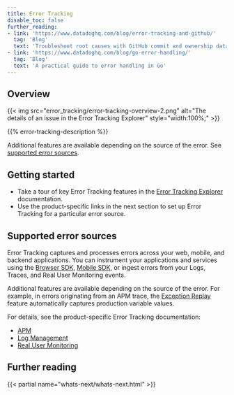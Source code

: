 ```yaml
---
title: Error Tracking
disable_toc: false
further_reading:
- link: 'https://www.datadoghq.com/blog/error-tracking-and-github/'
  tag: 'Blog'
  text: 'Troubleshoot root causes with GitHub commit and ownership data in Error Tracking'
- link: 'https://www.datadoghq.com/blog/go-error-handling/'
  tag: 'Blog'
  text: 'A practical guide to error handling in Go'
---
```


## Overview

{{< img src="error_tracking/error-tracking-overview-2.png" alt="The details of an issue in the Error Tracking Explorer" style="width:100%;" >}}

{{% error-tracking-description %}}

Additional features are available depending on the source of the error. See [supported error sources](#supported-error-sources).

## Getting started

- Take a tour of key Error Tracking features in the [Error Tracking Explorer][5] documentation.
- Use the product-specific links in the next section to set up Error Tracking for a particular error source.

## Supported error sources

Error Tracking captures and processes errors across your web, mobile, and backend applications. You can instrument your applications and services using the [Browser SDK][6], [Mobile SDK][7], or ingest errors from your Logs, Traces, and Real User Monitoring events. 

Additional features are available depending on the source of the error. For example, in errors originating from an APM trace, the [Exception Replay][4] feature automatically captures production variable values. 

For details, see the product-specific Error Tracking documentation:

- [APM][1]
- [Log Management][2]
- [Real User Monitoring][3]

## Further reading

{{< partial name="whats-next/whats-next.html" >}}

[1]: /tracing/error_tracking#setup
[2]: /logs/error_tracking#setup
[3]: /real_user_monitoring/error_tracking#setup
[4]: /error_tracking/backend/exception_replay
[5]: /error_tracking/explorer
[6]: /error_tracking/frontend/browser
[7]: /error_tracking/frontend/mobile
